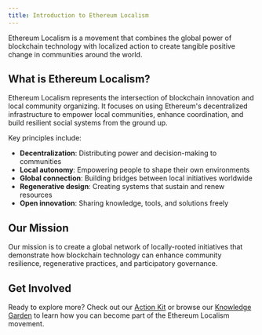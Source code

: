 ```yaml
---
title: Introduction to Ethereum Localism
---
```


Ethereum Localism is a movement that combines the global power of blockchain technology with localized action to create tangible positive change in communities around the world.

## What is Ethereum Localism?

Ethereum Localism represents the intersection of blockchain innovation and local community organizing. It focuses on using Ethereum's decentralized infrastructure to empower local communities, enhance coordination, and build resilient social systems from the ground up.

Key principles include:

- **Decentralization**: Distributing power and decision-making to communities
- **Local autonomy**: Empowering people to shape their own environments
- **Global connection**: Building bridges between local initiatives worldwide
- **Regenerative design**: Creating systems that sustain and renew resources
- **Open innovation**: Sharing knowledge, tools, and solutions freely

## Our Mission

Our mission is to create a global network of locally-rooted initiatives that demonstrate how blockchain technology can enhance community resilience, regenerative practices, and participatory governance.

## Get Involved

Ready to explore more? Check out our [Action Kit](/introduction/action-kit) or browse our [Knowledge Garden](/knowledge) to learn how you can become part of the Ethereum Localism movement.
